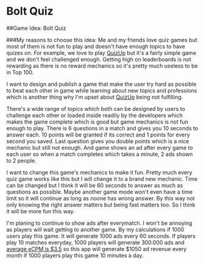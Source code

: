 # Bolt Quiz

##Game Idea: Bolt Quiz

###My reasons to choose this idea: 
Me and my friends love quiz games but most of them is not fun to play and doesn't have enough topics to have quizes on. For example, we love to play [QuizUp](https://play.google.com/store/apps/details?id=com.quizup.core) but it's a fairly simple game and we don't feel challenged enough. Getting high on leaderboards is not rewarding as there is no reward mechanics so it's pretty much useless to be in Top 100. 

I want to design and publish a game that make the user try hard as possible to beat each other in game while learning about new topics and professions which is another thing why I'm upset about [QuizUp](https://play.google.com/store/apps/details?id=com.quizup.core) being not fulfilling. 

There's a wide range of topics which both can be designed by users to challenge each other or loaded inside readily by the developers which makes the game complete which is good but game mechanics is not fun enough to play. There is 6 questions in a match and gives you 10 seconds to answer each. 10 points will be granted if its correct and 1 points for every second you saved. Last question gives you double points which is a nice mechanic but still not enough. And game shows an ad after every game to each user so when a match completes which takes a minute, 2 ads shown to 2 people. 

I want to change this game's mechanics to make it fun. Pretty much every quiz game works like this but I will change it to a brand new mechanic. Time can be changed but I think it will be 60 seconds to answer as much as questions as possible. Maybe another game mode won't even have a time limit so it will continue as long as noone has wrong answer. By this way not only knowing the right answer matters but being fast matters too. So I think it will be more fun this way.

I'm planing to continue to show ads after everymatch. I won't be annoying as players will wait getting to another game. By my calculations if 1000 users play this game. It will generate 1000 ads every 60 seconds. If players play 10 matches everyday, 1000 players will generate 300.000 ads and [average eCPM is $3.5](https://www.appodeal.com/home/blog/april-2020-mobile-in-app-ecpm-performances-worldwide/) so this app will generate $1050 ad revenue every month if 1000 players play this game 10 minutes a day.
